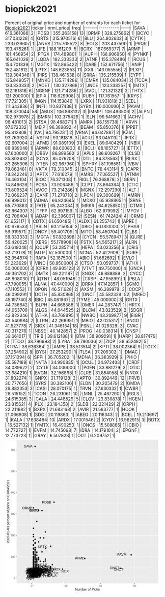 # biopick2021
Percent of original price and number of entrants for each ticket for [Biopick2021](https://twitter.com/hashtag/Biopick2021)
|ticker | nrml_price| freq|
|:------|----------:|----:|
|SAVA   | 616.361086|    2|
|PDSB   | 355.263158|   13|
|ORMP   | 328.275862|    1|
|BCYC   | 317.031228|    4|
|GRTS   | 315.970516|    6|
|BLU    | 264.802632|    3|
|CYTK   | 233.026607|    1|
|ANVS   | 215.705522|    8|
|EOLS   | 203.437500|    1|
|PRQR   | 193.478261|    1|
|LIFE   | 188.161209|    5|
|BCRX   | 187.669377|    7|
|ARMP   | 181.456954|    2|
|PTGX   | 174.489801|    1|
|AUPH   | 168.906950|    4|
|PYNKF  | 165.641026|    2|
|LQDA   | 162.333333|    2|
|ATNF   | 155.378486|    1|
|RCUS   | 154.701839|    1|
|MGTX   | 152.865422|    1|
|DARE   | 152.671756|    1|
|ANIP   | 152.481812|    1|
|LPTX   | 148.623853|   11|
|XXII   | 143.055556|    2|
|PLXP   | 139.304348|    1|
|PIRS   | 138.461538|    8|
|SRRA   | 136.215539|    1|
|EYPT   | 135.849057|    1|
|MNKD   | 135.714286|    1|
|CMRX   | 135.084034|    2|
|TCDA   | 133.333333|    2|
|ACET   | 130.327869|    2|
|JNCE   | 123.338257|    1|
|IMTX   | 122.181818|    6|
|NGENF  | 121.714286|    2|
|AVDL   | 121.321321|    3|
|THTX   | 121.200000|    1|
|EPIX   | 118.629908|    3|
|RUBY   | 117.761557|    1|
|KRYS   | 117.721305|    1|
|IMGN   | 114.153846|    1|
|LXRX   | 111.931818|    2|
|SEEL   | 111.643836|    2|
|INFI   | 110.837438|    1|
|SYBX   | 110.000000|    2|
|PAVM   | 108.370044|   58|
|ABUS   | 106.868132|    3|
|IMMP   | 106.493506|    2|
|ALPN   | 102.973978|    2|
|BMRN   | 102.375429|    1|
|SLN    |  99.541663|    1|
|ACHV   |  98.481013|    2|
|STSA   |  98.468271|    1|
|AMRX   |  98.155738|    1|
|ARVN   |  97.972332|    1|
|MEIP   |  96.389892|    4|
|BEAM   |  95.850376|    1|
|PPBT   |  95.812808|    1|
|IVA    |  94.795281|    2|
|VRNA   |  94.647887|    2|
|KZIA   |  93.763920|    4|
|VSTM   |  93.181818|    3|
|ACIU   |  93.045113|    1|
|IFRX   |  92.607004|    2|
|AFMD   |  91.089109|   31|
|EXEL   |  89.040429|    1|
|NBIX   |  88.839048|    1|
|ARWR   |  88.600830|    8|
|BCLI   |  88.105727|    3|
|ETTX   |  87.600000|    2|
|OBSV   |  86.899563|    2|
|APLS   |  86.609267|    1|
|CLSD   |  85.803432|    4|
|SCYX   |  85.076708|    1|
|DTIL   |  84.378563|    1|
|BLRX   |  83.265306|    3|
|YTEN   |  82.967960|    1|
|SPHRY  |  81.196581|    1|
|VBIV   |  79.863481|    8|
|VKTX   |  79.310345|    2|
|BNTC   |  78.443114|    5|
|CAPR   |  78.342246|    3|
|APTX   |  77.616279|    1|
|AMRS   |  77.065527|    1|
|ATNM   |  76.463104|    7|
|BIOC   |  76.371308|    1|
|RIGL   |  76.368876|    2|
|GERN   |  74.846626|    1|
|PCSA   |  73.906486|    1|
|CLPT   |  73.864384|    3|
|CTIC   |  73.809524|    1|
|AVCO   |  73.214286|    1|
|MGNX   |  72.297290|    1|
|ALT    |  72.069237|    2|
|CANF   |  71.270718|    2|
|LPCN   |  69.300699|    1|
|AMRN   |  66.998012|    1|
|ADMA   |  66.824645|    1|
|MDXG   |  65.938865|    1|
|SRNE   |  65.770863|    3|
|FATE   |  65.243084|    3|
|MRKR   |  64.625850|    2|
|CTMX   |  63.864307|    3|
|TFFP   |  62.997159|    1|
|ALBO   |  62.979992|    1|
|MYOV   |  62.706404|    1|
|ADAP   |  62.396007|   12|
|SESN   |  61.742424|    4|
|CRMD   |  61.653117|    1|
|CDTX   |  61.650485|    1|
|ALDX   |  61.255743|    1|
|APRE   |  60.676533|    1|
|ASLN   |  60.215054|    3|
|XBIO   |  60.000000|    2|
|PHAR   |  59.919571|    2|
|ONCY   |  59.401709|    1|
|MITO   |  58.450704|    1|
|CLBS   |  58.333333|    3|
|MGTA   |  57.832898|    3|
|CYCN   |  56.578947|    3|
|QURE   |  56.420025|    1|
|XERS   |  55.178908|    8|
|FSTX   |  54.565217|    2|
|ALRN   |  53.619048|    4|
|OCUP   |  53.285714|    1|
|HEPA   |  53.023256|    6|
|CRIS   |  52.713178|   11|
|MTP    |  52.500000|    1|
|NCNA   |  52.422908|    1|
|SURF   |  52.354874|    1|
|RAFA   |  52.187500|    1|
|ABIO   |  51.682692|    1|
|EVLO   |  51.223629|    1|
|VINC   |  50.950000|    2|
|CTSO   |  50.059737|    1|
|ATHX   |  50.000000|    3|
|CFRX   |  49.905123|    2|
|VTVT   |  49.750000|    4|
|GNCA   |  49.361702|    3|
|DMTK   |  49.221187|    2|
|SNGX   |  48.888889|    2|
|CYCC   |  48.808030|   11|
|QTNT   |  48.051948|    2|
|CRSP   |  47.958991|    1|
|PBLA   |  47.790055|    1|
|ALNA   |  47.440000|    2|
|DRRX   |  47.142857|    1|
|SGMO   |  47.110553|   11|
|OPGN   |  46.511628|    2|
|AXSM   |  46.389978|    3|
|COCP   |  46.099291|    1|
|DCTH   |  45.830869|    3|
|ONCT   |  45.582329|   52|
|MREO   |  45.197740|    8|
|IBIO   |  45.081967|    2|
|TYME   |  45.000000|    3|
|GRTX   |  44.736842|    1|
|BLPH   |  44.668588|    1|
|OMER   |  44.283747|    1|
|HRTX   |  44.063709|    1|
|ALGS   |  44.044525|    2|
|BLCM   |  43.823529|    2|
|SDGR   |  43.822346|    1|
|ATHA   |  43.768895|    1|
|NWBO   |  43.209877|    9|
|EIGR   |  42.540984|    2|
|LTRN   |  42.266951|    1|
|MBIO   |  42.025317|    1|
|BNGO   |  41.527778|    7|
|SIOX   |  41.346154|   18|
|PSNL   |  41.029328|    3|
|CVAC   |  40.317276|    1|
|NBSE   |  40.142857|    2|
|PROG   |  40.038314|    1|
|CNSP   |  39.661017|    1|
|TRIB   |  39.612188|    1|
|BTAI   |  38.909091|    1|
|HARP   |  38.817479|    2|
|TTOO   |  38.796993|    2|
|LYRA   |  38.790036|    2|
|ZIOP   |  38.652482|    5|
|KTRA   |  38.636364|    2|
|AMPE   |  38.513514|    2|
|KPTI   |  38.002364|    9|
|TGTX   |  37.254902|    8|
|BYSI   |  37.253290|    1|
|TLSA   |  37.209302|    1|
|DMAC   |  37.151394|    6|
|SPPI   |  36.705202|    1|
|MDNA   |  36.383929|    6|
|PHIO   |  35.587189|    6|
|NVTA   |  34.990835|    1|
|OCUL   |  34.972403|    1|
|CRDF   |  34.089622|    2|
|CYTR   |  34.000000|    1|
|PGEN   |  33.881279|    3|
|OTIC   |  33.684210|    1|
|EVGN   |  32.156863|    1|
|CLRB   |  31.884058|    5|
|NNOX   |  31.802274|    1|
|GNPX   |  31.719128|    3|
|APTO   |  30.892449|   12|
|PRVB   |  30.777656|    1|
|SYRS   |  30.382106|    1|
|ELDN   |  30.205479|    2|
|GMDA   |  29.882353|    3|
|CASI   |  28.070175|    1|
|TRVN   |  27.630332|    1|
|CWBR   |  26.515152|    1|
|TCON   |  26.231061|   10|
|LMNL   |  25.467290|    1|
|RGLS   |  24.615385|    3|
|CALA   |  24.448529|    5|
|CLOV   |  23.830878|    1|
|HGEN   |  23.815621|    4|
|PLX    |  23.184358|    2|
|SLDB   |  22.321429|    2|
|ORPH   |  22.211982|    1|
|BXRX   |  21.683168|    2|
|AVIR   |  21.583777|    1|
|HOOK   |  21.066908|    1|
|SDC    |  20.119863|    1|
|ABEO   |  20.118343|    2|
|BCEL   |  19.213697|    1|
|KALA   |  17.638484|   10|
|ARDX   |  17.001546|    2|
|CYDY   |  16.582915|    3|
|BDTX   |  16.527132|    1|
|YMTX   |  16.490250|    1|
|ONCS   |  15.508885|    1|
|CBIO   |  14.772727|    1|
|EVFM   |  14.745098|    7|
|IDRA   |  14.179104|    2|
|EPGNF  |  12.773723|    1|
|GRAY   |   6.507823|    1|
|ODT    |   6.209752|    1|
![retvspicks](biopicks.png?raw=true)
